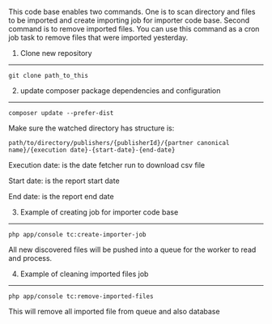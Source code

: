 This code base enables two commands. One is to scan directory and files to be imported and create importing job for importer code base.
 Second command is to remove imported files. You can use this command as a cron job task to remove files that were imported yesterday.

1. Clone new repository
---
```
git clone path_to_this
```

2. update composer package dependencies and configuration
---
```
composer update --prefer-dist
```

Make sure the watched directory has structure is:
 ```
path/to/directory/publishers/{publisherId}/{partner canonical name}/{execution date}-{start-date}-{end-date}
```

Execution date: is the date fetcher run to download csv file

Start date: is the report start date

End date: is the report end date


3. Example of creating job for importer code base
---
```
php app/console tc:create-importer-job
```

All new discovered files will be pushed into a queue for the worker to read and process.

4. Example of cleaning imported files job
---

```
php app/console tc:remove-imported-files
```

This will remove all imported file from queue and also database

